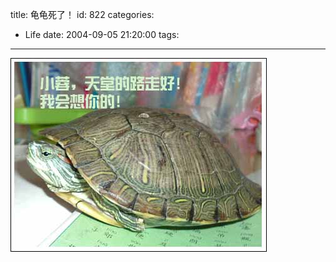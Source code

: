 title: 龟龟死了！
id: 822
categories:
  - Life
date: 2004-09-05 21:20:00
tags:
---
![乌龟](/images/2004/09/05_12740.jpg)